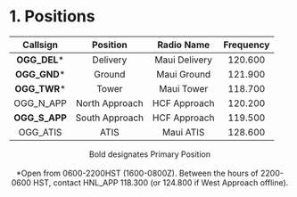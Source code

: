 # 1. Positions

| Callsign           | Position          | Radio Name           | Frequency                       |
| :------------------: | :----------------: | :------------------: | :---------------------------: |
| **OGG_DEL*** | Delivery | Maui Delivery | 120.600 |
| **OGG_GND*** | Ground | Maui Ground | 121.900 |
| **OGG_TWR*** | Tower | Maui Tower | 118.700 |
| OGG_N_APP | North Approach | HCF Approach | 120.200 |
| **OGG_S_APP** | South Approach | HCF Approach | 119.500 |
| OGG_ATIS | ATIS | Maui ATIS | 128.600 |

<p style="text-align: center;">Bold designates Primary Position<br><br>*Open from 0600-2200HST (1600-0800Z). Between the hours of 2200-0600 HST, contact HNL_APP 118.300 (or 124.800 if West Approach offline).</p>
